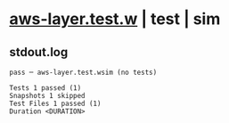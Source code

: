 # [aws-layer.test.w](../../../../../../examples/tests/sdk_tests/function/aws-layer.test.w) | test | sim

## stdout.log
```log
pass ─ aws-layer.test.wsim (no tests)

Tests 1 passed (1)
Snapshots 1 skipped
Test Files 1 passed (1)
Duration <DURATION>
```

